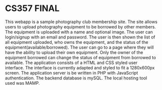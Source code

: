 # CS357 FINAL
This webapp is a sample photography club membership site. The site allows users to upload photography equipment to be borrowed by other members. The equipment is uploaded with a name and optional image. The user can login/signup with an email and password. The user is then shown the list of all equipment uploaded, who owns the equipment, and the status of the equipment(available/borrowed). The user can go to a page where they will have the ability to upload their own equipment. Only the owner of the equipment borrowed can change the status of equipment from borrowed to available. The application consists of a HTML and CSS styled user interface. The interface is currently adapted and styled to fit a 1280x600px screen. The application server is be written in PHP with JavaScript authentication. The backend database is mySQL. The local hosting tool used was MAMP.
